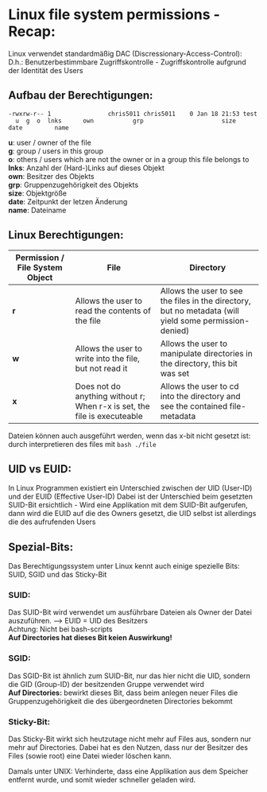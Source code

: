 # Linux file system permissions - Recap: 
	
Linux verwendet standardmäßig DAC (Discressionary-Access-Control):  
D.h.: Benutzerbestimmbare Zugriffskontrolle - Zugriffskontrolle aufgrund der Identität des Users

## Aufbau der Berechtigungen: 
	
	-rwxrw-r-- 1 				chris5011 chris5011    0 Jan 18 21:53 test
	  u  g  o  lnks	     own		   grp		 				size		   date			name

**u**: user / owner of the file  
**g**: group / users in this group  
**o**: others / users which are not the owner or in a group this file belongs to  
**lnks**: Anzahl der (Hard-)Links auf dieses Objekt  
**own**: Besitzer des Objekts  
**grp**: Gruppenzugehörigkeit des Objekts  
**size**: Objektgröße  
**date**: Zeitpunkt der letzen Änderung  
**name**: Dateiname  

## Linux Berechtigungen: 

| **Permission / File System Object** | **File** | **Directory** |
|---|---|---|
| **r** | Allows the user to read the contents of the file | Allows the user to see the files in the directory, but no metadata (will yield some permission-denied) |
| **w** | Allows the user to write into the file, but not read it | Allows the user to manipulate directories in the directory, this bit was set |
| **x** | Does not do anything without r; When r-x is set, the file is executeable | Allows the user to cd into the directory and see the contained file-metadata |

Dateien können auch ausgeführt werden, wenn das x-bit nicht gesetzt ist: durch interpretieren des files mit `bash ./file`

## UID vs EUID:

In Linux Programmen existiert ein Unterschied zwischen der UID (User-ID) und der EUID (Effective User-ID)
Dabei ist der Unterschied beim gesetzten SUID-Bit ersichtlich - Wird eine Applikation mit dem SUID-Bit aufgerufen, dann wird die EUID auf die des Owners gesetzt, die UID selbst ist allerdings die des aufrufenden Users

## Spezial-Bits: 
Das Berechtigungssystem unter Linux kennt auch einige spezielle Bits: SUID, SGID und das Sticky-Bit

### SUID:
Das SUID-Bit wird verwendet um ausführbare Dateien als Owner der Datei auszuführen.
	--> EUID = UID des Besitzers  
Achtung: Nicht bei bash-scripts  
**Auf Directories hat dieses Bit keien Auswirkung!**	

	
### SGID:
Das SGID-Bit ist ähnlich zum SUID-Bit, nur das hier nicht die UID, sondern die GID (Group-ID) der besitzenden Gruppe verwendet wird  
**Auf Directories:** bewirkt dieses Bit, dass beim anlegen neuer Files die Gruppenzugehörigkeit die des übergeordneten Directories bekommt


### Sticky-Bit:
Das Sticky-Bit wirkt sich heutzutage nicht mehr auf Files aus, sondern nur mehr auf Directories. 
Dabei hat es den Nutzen, dass nur der Besitzer des Files (sowie root) eine Datei wieder löschen kann.

Damals unter UNIX: Verhinderte, dass eine Applikation aus dem Speicher entfernt wurde, und somit wieder schneller geladen wird.
	

